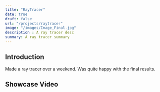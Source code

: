 ```yaml
---
title: "RayTracer"
date: true
draft: false
url: "/projects/raytracer"
image: "/images/Image_Final.jpg"
description : A ray tracer desc
summary: A ray tracer summary    
---
```


## Introduction

Made a ray tracer over a weekend. Was quite happy with the final results.

<!--Add photo -->

## Showcase Video
